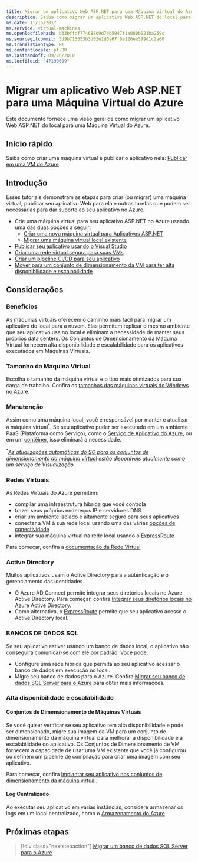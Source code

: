 ```yaml
---
title: Migrar um aplicativo Web ASP.NET para uma Máquina Virtual do Azure
description: Saiba como migrar um aplicativo Web ASP.NET do local para uma Máquina Virtual do Azure.
ms.date: 11/15/2017
ms.service: virtual-machines
ms.openlocfilehash: b33bffdf774688d9d7eb5947f1a080b021ba259c
ms.sourcegitcommit: 5d9b713653b3d03e1d0a67f6e126ee399d1c2a60
ms.translationtype: HT
ms.contentlocale: pt-BR
ms.lasthandoff: 09/26/2018
ms.locfileid: "47190699"
---
```

# <a name="migrate-an-aspnet-web-application-to-an-azure-virtual-machine"></a>Migrar um aplicativo Web ASP.NET para uma Máquina Virtual do Azure

Este documento fornece uma visão geral de como migrar um aplicativo Web ASP.NET do local para uma Máquina Virtual do Azure.

## <a name="quickstart"></a>Início rápido

Saiba como criar uma máquina virtual e publicar o aplicativo nela: [Publicar em uma VM do Azure](https://tutorials.visualstudio.com/aspnet-vm/intro)

## <a name="get-started"></a>Introdução

Esses tutoriais demonstram as etapas para criar (ou migrar) uma máquina virtual, publicar seu aplicativo Web para ela e outras tarefas que podem ser necessárias para dar suporte ao seu aplicativo no Azure.

- Crie uma máquina virtual para seu aplicativo ASP.NET no Azure usando uma das duas opções a seguir:
    - [Criar uma nova máquina virtual para Aplicativos ASP.NET](https://go.microsoft.com/fwlink/?linkid=863237)
    - [Migrar uma máquina virtual local existente](https://docs.microsoft.com/azure/site-recovery/tutorial-migrate-on-premises-to-azure)
- [Publicar seu aplicativo usando o Visual Studio](https://go.microsoft.com/fwlink/?linkid=863240)
- [Criar uma rede virtual segura para suas VMs](https://docs.microsoft.com/azure/virtual-network/virtual-network-get-started-vnet-subnet)
- [Criar um pipeline CI/CD para seu aplicativo](https://docs.microsoft.com/vsts/build-release/apps/cd/deploy-webdeploy-iis-deploygroups)
- [Mover para um conjunto de dimensionamento da VM para ter alta disponibilidade e escalabilidade](https://docs.microsoft.com/azure/virtual-machine-scale-sets/virtual-machine-scale-sets-deploy-app)

## <a name="considerations"></a>Considerações

### <a name="benefits"></a>Benefícios

As máquinas virtuais oferecem o caminho mais fácil para migrar um aplicativo do local para a nuvem.  Elas permitem replicar o mesmo ambiente que seu aplicativo usa no local e eliminam a necessidade de manter seus próprios data centers.  Os Conjuntos de Dimensionamento da Máquina Virtual fornecem alta disponibilidade e escalabilidade para os aplicativos executados em Máquinas Virtuais.

### <a name="virtual-machine-size"></a>Tamanho da Máquina Virtual

Escolha o tamanho da máquina virtual e o tipo mais otimizados para sua carga de trabalho.  Confira os [tamanhos das máquinas virtuais do Windows no Azure](https://docs.microsoft.com/azure/virtual-machines/windows/sizes).

### <a name="maintenance"></a>Manutenção 

Assim como uma máquina local, você é responsável por manter e atualizar a máquina virtual<sup>&#42;</sup>.  Se seu aplicativo puder ser executado em um ambiente PaaS (Plataforma como Serviço), como o [Serviço de Aplicativo do Azure](https://docs.microsoft.com/azure/app-service/), ou em um [contêiner](https://docs.microsoft.com/azure/app-service/containers/), isso eliminará a necessidade.

*<sup>&#42;</sup>[As atualizações automáticas do SO para os conjuntos de dimensionamento da máquina virtual](https://docs.microsoft.com/azure/virtual-machine-scale-sets/virtual-machine-scale-sets-automatic-upgrade) estão disponíveis atualmente como um serviço de Visualização.*

### <a name="virtual-networks"></a>Redes Virtuais

As Redes Virtuais do Azure permitem:
- compilar uma infraestrutura híbrida que você controla
- trazer seus próprios endereços IP e servidores DNS
- criar um ambiente isolado e altamente seguro para seus aplicativos
- conectar a VM à sua rede local usando uma das várias [opções de conectividade](https://docs.microsoft.com/azure/vpn-gateway/vpn-gateway-about-vpngateways#s2smulti)
- integrar sua máquina virtual na rede local usando o [ExpressRoute](https://azure.microsoft.com/services/expressroute/)

Para começar, confira a [documentação da Rede Virtual](https://docs.microsoft.com/azure/virtual-network/)

### <a name="active-directory"></a>Active Directory
Muitos aplicativos usam o Active Directory para a autenticação e o gerenciamento das identidades.  
- O Azure AD Connect permite integrar seus diretórios locais no Azure Active Directory.  Para começar, confira [Integrar seus diretórios locais no Azure Active Directory](https://docs.microsoft.com/azure/active-directory/connect/active-directory-aadconnect).  
- Como alternativa, o [ExpressRoute](https://azure.microsoft.com/services/expressroute/) permite que seu aplicativo acesse o Active Directory local.

### <a name="sql-databases"></a>BANCOS DE DADOS SQL

Se seu aplicativo estiver usando um banco de dados local, o aplicativo não conseguirá comunicar-se com ele por padrão. Você pode:
- Configure uma rede híbrida que permita ao seu aplicativo acessar o banco de dados em execução no local.  
- Migre seu banco de dados para o Azure.  Confira [Migrar seu banco de dados SQL Server para o Azure](dotnet-howto-migrate-sql.md) para obter mais informações.

### <a name="high-availability-and-scalability"></a>Alta disponibilidade e escalabilidade

#### <a name="virtual-machine-scale-sets"></a>Conjuntos de Dimensionamento de Máquinas Virtuais
Se você quiser verificar se seu aplicativo tem alta disponibilidade e pode ser dimensionado, migre sua imagem da VM para um conjunto de dimensionamento da máquina virtual para melhorar a disponibilidade e a escalabilidade do aplicativo.  Os Conjuntos de Dimensionamento de VM fornecem a capacidade de usar uma VM existente que você já configurou ou definem um pipeline de compilação para criar uma imagem com seu aplicativo.  

Para começar, confira [Implantar seu aplicativo nos conjuntos de dimensionamento da máquina virtual](https://docs.microsoft.com/azure/virtual-machine-scale-sets/virtual-machine-scale-sets-deploy-app).

#### <a name="centralized-logging"></a>Log Centralizado
Ao executar seu aplicativo em várias instâncias, considere armazenar os logs em um local centralizado, como o [Armazenamento do Azure](https://docs.microsoft.com/azure/storage/).

## <a name="next-steps"></a>Próximas etapas

> [!div class="nextstepaction"]
> [Migrar um banco de dados SQL Server para o Azure](dotnet-howto-migrate-sql.md)